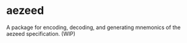 # aezeed

A package for encoding, decoding, and generating mnemonics of the aezeed specification. (WIP)
